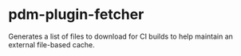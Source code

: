# pdm-plugin-fetcher

Generates a list of files to download for CI builds to help maintain an external file-based cache.
